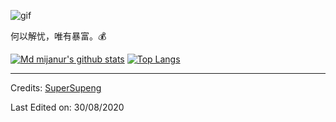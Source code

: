 ![gif](https://github.com/SuperSupeng/SuperSupeng/blob/master/about.gif)

何以解忧，唯有暴富。💰

[![Md mijanur's github stats](https://github-readme-stats.vercel.app/api?username=SuperSupeng&show_icons=true&theme=merko)](https://github.com/anuraghazra/github-readme-stats) [![Top Langs](https://github-readme-stats.vercel.app/api/top-langs/?username=SuperSupeng&layout=compact&theme=merko)](https://github.com/anuraghazra/github-readme-stats)

-----
Credits: [SuperSupeng](https://github.com/SuperSupeng)

Last Edited on: 30/08/2020

